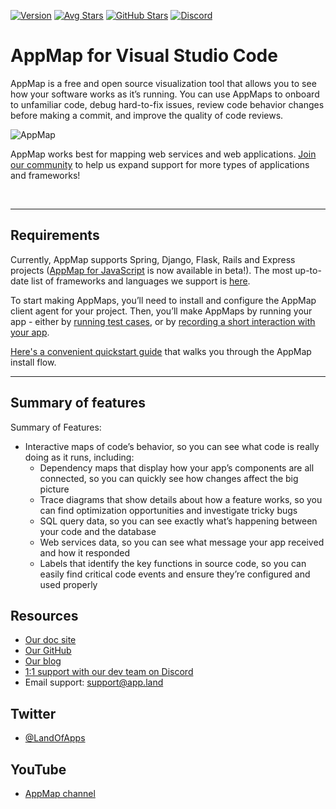 [![Version](https://img.shields.io/visual-studio-marketplace/v/appland.appmap)](https://marketplace.visualstudio.com/items?itemName=appland.appmap)
[![Avg Stars](https://img.shields.io/visual-studio-marketplace/stars/appland.appmap)](https://marketplace.visualstudio.com/items?itemName=appland.appmap)
[![GitHub Stars](https://img.shields.io/github/stars/applandinc/vscode-appland?style=social)](https://marketplace.visualstudio.com/items?itemName=appland.appmap)
[![Discord](https://img.shields.io/discord/766016904056930325)](https://discord.com/invite/N9VUap6)

# AppMap for Visual Studio Code

AppMap is a free and open source visualization tool that allows you to see how your software works
as it’s running. You can use AppMaps to onboard to unfamiliar code, debug hard-to-fix issues, review
code behavior changes before making a commit, and improve the quality of code reviews.

![AppMap](https://vscode-appmap.s3.us-east-2.amazonaws.com/media/vscode-sidebyside.png)

AppMap works best for mapping web services and web applications.
[Join our community](https://appland.com/community/) to help us expand support for more types of
applications and frameworks!

&nbsp;

---

## Requirements

Currently, AppMap supports Spring, Django, Flask, Rails and Express projects
([AppMap for JavaScript](https://appland.com/docs/reference/appmap-javascript.html) is now available
in beta!). The most up-to-date list of frameworks and languages we support is
[here](https://appland.com/docs/integrations.html).

To start making AppMaps, you’ll need to install and configure the AppMap client agent for your
project. Then, you’ll make AppMaps by running your app - either by
[running test cases](https://appland.com/docs/recording-methods.html#recording-test-cases), or by
[recording a short interaction with your app](https://appland.com/docs/reference/remote-recording.html).

[Here's a convenient quickstart guide](https://appland.com/docs/quickstart/) that walks you through
the AppMap install flow.

---

## Summary of features

Summary of Features:

- Interactive maps of code’s behavior, so you can see what code is really doing as it runs,
  including:
  - Dependency maps that display how your app’s components are all connected, so you can quickly see
    how changes affect the big picture
  - Trace diagrams that show details about how a feature works, so you can find optimization
    opportunities and investigate tricky bugs
  - SQL query data, so you can see exactly what’s happening between your code and the database
  - Web services data, so you can see what message your app received and how it responded
  - Labels that identify the key functions in source code, so you can easily find critical code
    events and ensure they’re configured and used properly

## Resources

- [Our doc site](https://appland.com/docs/appmap-overview.html)
- [Our GitHub](https://github.com/applandinc)
- [Our blog](https://appland.com/blog/)
- [1:1 support with our dev team on Discord](https://discord.com/invite/N9VUap6)
- Email support: [support@app.land](mailto:support@app.land)

## Twitter

- [@LandOfApps](https://twitter.com/landofapps)

## YouTube

- [AppMap channel](https://www.youtube.com/channel/UCxVv4gVnr2Uf2PSzoELZUcg)
